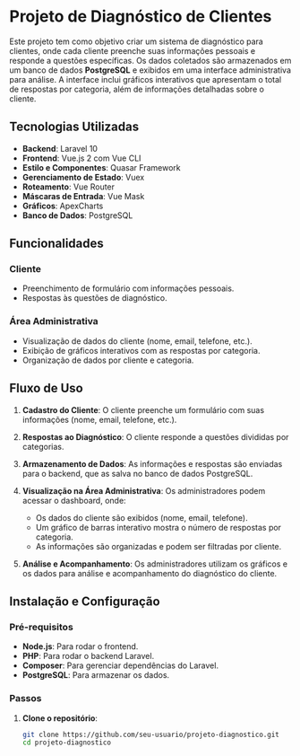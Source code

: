 # Projeto de Diagnóstico de Clientes

Este projeto tem como objetivo criar um sistema de diagnóstico para clientes, onde cada cliente preenche suas informações pessoais e responde a questões específicas. Os dados coletados são armazenados em um banco de dados **PostgreSQL** e exibidos em uma interface administrativa para análise. A interface inclui gráficos interativos que apresentam o total de respostas por categoria, além de informações detalhadas sobre o cliente.

## Tecnologias Utilizadas

- **Backend**: Laravel 10
- **Frontend**: Vue.js 2 com Vue CLI
- **Estilo e Componentes**: Quasar Framework
- **Gerenciamento de Estado**: Vuex
- **Roteamento**: Vue Router
- **Máscaras de Entrada**: Vue Mask
- **Gráficos**: ApexCharts
- **Banco de Dados**: PostgreSQL

## Funcionalidades

### Cliente
- Preenchimento de formulário com informações pessoais.
- Respostas às questões de diagnóstico.

### Área Administrativa
- Visualização de dados do cliente (nome, email, telefone, etc.).
- Exibição de gráficos interativos com as respostas por categoria.
- Organização de dados por cliente e categoria.

## Fluxo de Uso

1. **Cadastro do Cliente**: 
   O cliente preenche um formulário com suas informações (nome, email, telefone, etc.).
   
2. **Respostas ao Diagnóstico**: 
   O cliente responde a questões divididas por categorias.

3. **Armazenamento de Dados**: 
   As informações e respostas são enviadas para o backend, que as salva no banco de dados PostgreSQL.

4. **Visualização na Área Administrativa**: 
   Os administradores podem acessar o dashboard, onde:
   - Os dados do cliente são exibidos (nome, email, telefone).
   - Um gráfico de barras interativo mostra o número de respostas por categoria.
   - As informações são organizadas e podem ser filtradas por cliente.

5. **Análise e Acompanhamento**: 
   Os administradores utilizam os gráficos e os dados para análise e acompanhamento do diagnóstico do cliente.

## Instalação e Configuração

### Pré-requisitos
- **Node.js**: Para rodar o frontend.
- **PHP**: Para rodar o backend Laravel.
- **Composer**: Para gerenciar dependências do Laravel.
- **PostgreSQL**: Para armazenar os dados.

### Passos

1. **Clone o repositório**:
   ```bash
   git clone https://github.com/seu-usuario/projeto-diagnostico.git
   cd projeto-diagnostico
